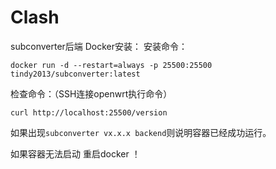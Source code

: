 # Clash

subconverter后端 Docker安装：
安装命令：


```
docker run -d --restart=always -p 25500:25500 tindy2013/subconverter:latest
```


检查命令：（SSH连接openwrt执行命令）


```
curl http://localhost:25500/version
```


如果出现```subconverter vx.x.x backend```则说明容器已经成功运行。

如果容器无法启动  重启docker ！
